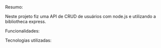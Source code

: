 Resumo:

Neste projeto fiz uma API de CRUD de usuários com node.js e utilizando a bibliotheca express.

Funcionalidades:




Tecnologias utilizadas:














